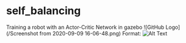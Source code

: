 # self_balancing
Training a robot with an Actor-Critic Network in gazebo
![GitHub Logo](/Screenshot from 2020-09-09 16-06-48.png)
Format: ![Alt Text](url)
